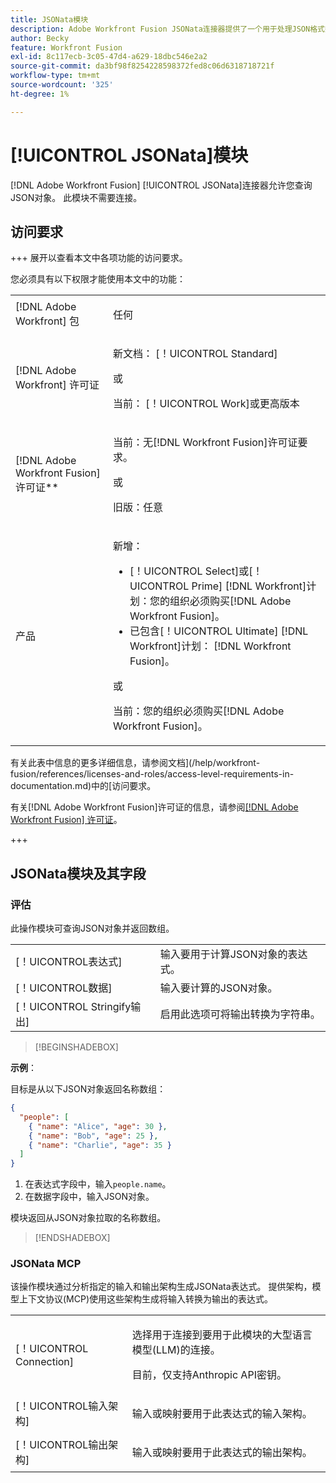 ```yaml
---
title: JSONata模块
description: Adobe Workfront Fusion JSONata连接器提供了一个用于处理JSON格式数据的模块，以便Adobe Workfront Fusion可以进一步处理数据内容。
author: Becky
feature: Workfront Fusion
exl-id: 8c117ecb-3c05-47d4-a629-18dbc546e2a2
source-git-commit: da3bf98f8254228598372fed8c06d6318718721f
workflow-type: tm+mt
source-wordcount: '325'
ht-degree: 1%

---
```


# [!UICONTROL JSONata]模块

[!DNL Adobe Workfront Fusion] [!UICONTROL JSONata]连接器允许您查询JSON对象。 此模块不需要连接。

## 访问要求

+++ 展开以查看本文中各项功能的访问要求。

您必须具有以下权限才能使用本文中的功能：

<table style="table-layout:auto">
 <col> 
 <col> 
 <tbody> 
  <tr> 
   <td role="rowheader">[!DNL Adobe Workfront] 包</td> 
   <td> <p>任何</p> </td> 
  </tr> 
  <tr data-mc-conditions=""> 
   <td role="rowheader">[!DNL Adobe Workfront] 许可证</td> 
   <td> <p>新文档： [！UICONTROL Standard]</p><p>或</p><p>当前： [！UICONTROL Work]或更高版本</p> </td> 
  </tr> 
  <tr> 
   <td role="rowheader">[!DNL Adobe Workfront Fusion] 许可证**</td> 
   <td>
   <p>当前：无[!DNL Workfront Fusion]许可证要求。</p>
   <p>或</p>
   <p>旧版：任意 </p>
   </td> 
  </tr> 
  <tr> 
   <td role="rowheader">产品</td> 
   <td>
   <p>新增：</p> <ul><li>[！UICONTROL Select]或[！UICONTROL Prime] [!DNL Workfront]计划：您的组织必须购买[!DNL Adobe Workfront Fusion]。</li><li>已包含[！UICONTROL Ultimate] [!DNL Workfront]计划： [!DNL Workfront Fusion]。</li></ul>
   <p>或</p>
   <p>当前：您的组织必须购买[!DNL Adobe Workfront Fusion]。</p>
   </td> 
  </tr>
 </tbody> 
</table>

有关此表中信息的更多详细信息，请参阅文档](/help/workfront-fusion/references/licenses-and-roles/access-level-requirements-in-documentation.md)中的[访问要求。

有关[!DNL Adobe Workfront Fusion]许可证的信息，请参阅[[!DNL Adobe Workfront Fusion] 许可证](/help/workfront-fusion/set-up-and-manage-workfront-fusion/licensing-operations-overview/license-automation-vs-integration.md)。

+++

## JSONata模块及其字段

### 评估

此操作模块可查询JSON对象并返回数组。

<table style="table-layout:auto"> 
 <col data-mc-conditions=""> 
 <col data-mc-conditions=""> 
 <tbody> 
  <tr> 
   <td role="rowheader">[！UICONTROL表达式]</td> 
   <td>输入要用于计算JSON对象的表达式。 </td> 
  </tr> 
  <tr> 
   <td role="rowheader">[！UICONTROL数据] </td> 
   <td> 输入要计算的JSON对象。  </td> 
  </tr> 
  <tr> 
   <td role="rowheader">[！UICONTROL Stringify输出] </td> 
   <td> 启用此选项可将输出转换为字符串。  </td> 
  </tr> 
  </tbody>
  </table>

>[!BEGINSHADEBOX]

**示例**：

目标是从以下JSON对象返回名称数组：

```JSON
{
  "people": [
    { "name": "Alice", "age": 30 },
    { "name": "Bob", "age": 25 },
    { "name": "Charlie", "age": 35 }
  ]
}
```

1. 在表达式字段中，输入`people.name`。
1. 在数据字段中，输入JSON对象。

模块返回从JSON对象拉取的名称数组。

>[!ENDSHADEBOX]



### JSONata MCP

该操作模块通过分析指定的输入和输出架构生成JSONata表达式。 提供架构，模型上下文协议(MCP)使用这些架构生成将输入转换为输出的表达式。




<table style="table-layout:auto"> 
 <col> 
 <col> 
 <tbody> 
  <tr> 
   <td role="rowheader">[！UICONTROL Connection]</td> 
   <td> <p>选择用于连接到要用于此模块的大型语言模型(LLM)的连接。</p> <p>目前，仅支持Anthropic API密钥。</p></td> 
  </tr> 
  <tr> 
   <td role="rowheader">[！UICONTROL输入架构]</td> 
   <td> <p>输入或映射要用于此表达式的输入架构。</p> </td> 
  </tr> 
  <tr> 
   <td role="rowheader">[！UICONTROL输出架构]</td> 
   <td> <p>输入或映射要用于此表达式的输出架构。</p> </td> 
  </tr> 
 </tbody> 
</table>

